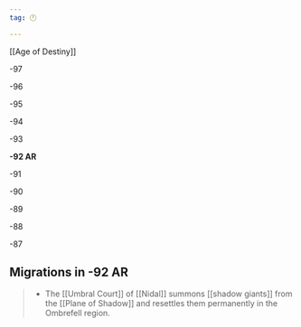 ```yaml
---
tag: 🕛

---
```

[[Age of Destiny]]


-97

-96

-95

-94

-93

**-92 AR**

-91

-90

-89

-88

-87



## Migrations in -92 AR

>  - The [[Umbral Court]] of [[Nidal]] summons [[shadow giants]] from the [[Plane of Shadow]] and resettles them permanently in the Ombrefell region.







